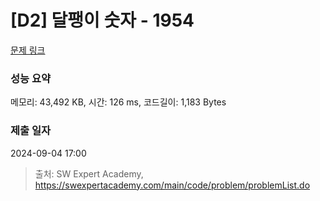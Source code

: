 # [D2] 달팽이 숫자 - 1954 

[문제 링크](https://swexpertacademy.com/main/code/problem/problemDetail.do?contestProbId=AV5PobmqAPoDFAUq) 

### 성능 요약

메모리: 43,492 KB, 시간: 126 ms, 코드길이: 1,183 Bytes

### 제출 일자

2024-09-04 17:00



> 출처: SW Expert Academy, https://swexpertacademy.com/main/code/problem/problemList.do